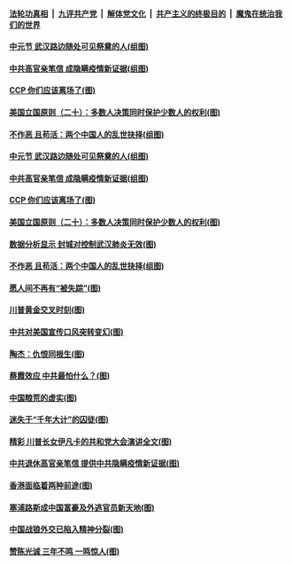 ####  [法轮功真相](../../../../basic/blob/master/README.md?t=09042102) &nbsp;|&nbsp; [九评共产党](../../../../9ping.md/blob/master/README.md?t=09042102) &nbsp;|&nbsp; [解体党文化](../../../../jtdwh.md/blob/master/README.md?t=09042102)  &nbsp;|&nbsp; [共产主义的终极目的](../../../../gczydzjmd.md/blob/master/README.md?t=09042102) &nbsp;|&nbsp; [魔鬼在统治我们的世界](../../../../mgztzwmdsj.md/blob/master/README.md?t=09042102) 


#### [中元节 武汉路边随处可见祭奠的人(组图)](../pages/p4/945091.md?t=09042102) 

#### [中共高官亲笔信 成隐瞒疫情新证据(组图)](../pages/p4/945088.md?t=09042102) 

#### [CCP 你们应该离场了(图)](../pages/p4/945084.md?t=09042102) 

#### [美国立国原则（二十）：多数人决策同时保护少数人的权利(图)](../pages/p4/944287.md?t=09042102) 

#### [不作恶 且苟活：两个中国人的乱世抉择(组图)](../pages/p4/945090.md?t=09042102) 


#### [中元节 武汉路边随处可见祭奠的人(组图)](../pages/p4/945091.md?t=09042102) 

#### [中共高官亲笔信 成隐瞒疫情新证据(组图)](../pages/p4/945088.md?t=09042102) 

#### [CCP 你们应该离场了(图)](../pages/p4/945084.md?t=09042102) 

#### [美国立国原则（二十）：多数人决策同时保护少数人的权利(图)](../pages/p4/944287.md?t=09042102) 

#### [数据分析显示 封城对控制武汉肺炎无效(图)](../pages/p4/945077.md?t=09042102) 

#### [不作恶 且苟活：两个中国人的乱世抉择(组图)](../pages/p4/945090.md?t=09042102) 

#### [愿人间不再有“被失踪”(图)](../pages/p4/945075.md?t=09042102) 

#### [川普黄金交叉时刻(图)](../pages/p4/945014.md?t=09042102) 

#### [中共对美国宣传口风突转变幻(图)](../pages/p4/945013.md?t=09042102) 

#### [陶杰：仇恨同根生(图)](../pages/p4/945005.md?t=09042102) 

#### [蔡霞效应 中共最怕什么？(图)](../pages/p4/945001.md?t=09042102) 

#### [中国粮荒的虚实(图)](../pages/p4/944999.md?t=09042102) 

#### [迷失于“千年大计”的囚徒(图)](../pages/p4/944911.md?t=09042102) 

#### [精彩 川普长女伊凡卡的共和党大会演讲全文(图)](../pages/p4/944861.md?t=09042102) 

#### [中共退休高官亲笔信 提供中共隐瞒疫情新证据(图)](../pages/p4/944867.md?t=09042102) 

#### [香港面临着两种前途(图)](../pages/p4/944888.md?t=09042102) 

#### [塞浦路斯成中国富豪及外逃官员新天地(图)](../pages/p4/944866.md?t=09042102) 

#### [中国战狼外交已陷入精神分裂(图)](../pages/p4/944873.md?t=09042102) 

#### [赞陈光诚 三年不鸣 一鸣惊人(图)](../pages/p4/944869.md?t=09042102) 

